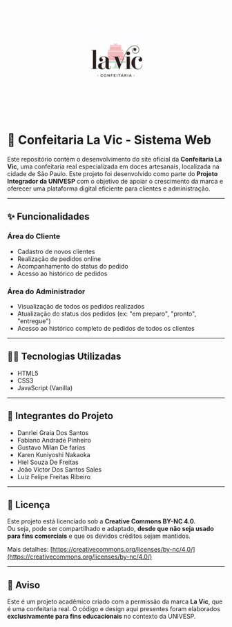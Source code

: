 <div align="center">
        <img src="img/Social_Preview_Confeitaria_La_Vic.png" alt="Logo da Confeitaria La Vic" width="1000"/><br/>
</div>

# 🍰 Confeitaria La Vic - Sistema Web

Este repositório contém o desenvolvimento do site oficial da **Confeitaria La Vic**, uma confeitaria real especializada em doces artesanais, localizada na cidade de São Paulo. Este projeto foi desenvolvido como parte do **Projeto Integrador da UNIVESP** com o objetivo de apoiar o crescimento da marca e oferecer uma plataforma digital eficiente para clientes e administração.

---

## ✨ Funcionalidades

### Área do Cliente
- Cadastro de novos clientes
- Realização de pedidos online
- Acompanhamento do status do pedido
- Acesso ao histórico de pedidos

### Área do Administrador
- Visualização de todos os pedidos realizados
- Atualização do status dos pedidos (ex: "em preparo", "pronto", "entregue")
- Acesso ao histórico completo de pedidos de todos os clientes

---

## 👨‍💻 Tecnologias Utilizadas

- HTML5
- CSS3
- JavaScript (Vanilla)

---

## 👥 Integrantes do Projeto

- Danrlei Graia Dos Santos
- Fabiano Andrade Pinheiro
- Gustavo Milan De farias
- Karen Kuniyoshi Nakaoka
- Hiel Souza De Freitas
- João Victor Dos Santos Sales
- Luiz Felipe Freitas Ribeiro

---

## 📝 Licença

Este projeto está licenciado sob a **Creative Commons BY-NC 4.0**.  
Ou seja, pode ser compartilhado e adaptado, **desde que não seja usado para fins comerciais** e que os devidos créditos sejam mantidos.

Mais detalhes: [https://creativecommons.org/licenses/by-nc/4.0/](https://creativecommons.org/licenses/by-nc/4.0/)

---

## 📣 Aviso

Este é um projeto acadêmico criado com a permissão da marca **La Vic**, que é uma confeitaria real. O código e design aqui presentes foram elaborados **exclusivamente para fins educacionais** no contexto da UNIVESP.

